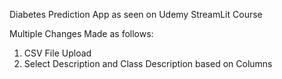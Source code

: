 Diabetes Prediction App 
as seen on Udemy StreamLit Course 

Multiple Changes Made as follows:
1) CSV File Upload
2) Select Description and Class Description based on Columns